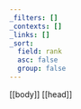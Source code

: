 ```yaml
---
_filters: []
_contexts: []
_links: []
_sort:
  field: rank
  asc: false
  group: false
---
```

[[body]]
[[head]]
